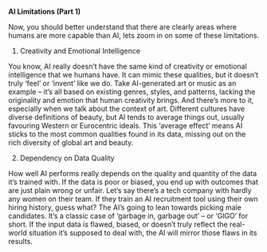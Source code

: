 **AI Limitations (Part 1)**

Now, you should better understand that there are clearly areas where humans are more capable than AI, lets zoom in on some of these limitations.

1. Creativity and Emotional Intelligence

You know, AI really doesn’t have the same kind of creativity or emotional intelligence that we humans have. It can mimic these qualities, but it doesn’t truly ‘feel’ or ‘invent’ like we do. Take AI-generated art or music as an example – it’s all based on existing genres, styles, and patterns, lacking the originality and emotion that human creativity brings. And there’s more to it, especially when we talk about the context of art. Different cultures have diverse definitions of beauty, but AI tends to average things out, usually favouring Western or Eurocentric ideals. This ‘average effect’ means AI sticks to the most common qualities found in its data, missing out on the rich diversity of global art and beauty.

2. Dependency on Data Quality

How well AI performs really depends on the quality and quantity of the data it’s trained with. If the data is poor or biased, you end up with outcomes that are just plain wrong or unfair. Let’s say there’s a tech company with hardly any women on their team. If they train an AI recruitment tool using their own hiring history, guess what? The AI’s going to lean towards picking male candidates. It’s a classic case of ‘garbage in, garbage out’ – or ‘GIGO’ for short. If the input data is flawed, biased, or doesn’t truly reflect the real-world situation it’s supposed to deal with, the AI will mirror those flaws in its results.


